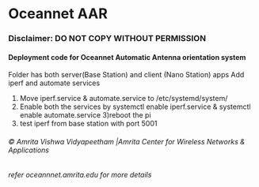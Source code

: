 # Oceannet AAR

### Disclaimer: DO NOT COPY WITHOUT PERMISSION
#### Deployment code for Oceannet Automatic Antenna orientation system
Folder has both server(Base Station) and client (Nano Station) apps
Add iperf and automate services

1) Move iperf.service & automate.service to /etc/systemd/system/
2) Enable both the services by systemctl enable iperf.service & systemctl enable automate.service
3)reboot the pi
4) test iperf from base station with port 5001
###### © Amrita Vishwa Vidyapeetham |Amrita Center for Wireless Networks & Applications
###### refer oceannnet.amrita.edu for more details
